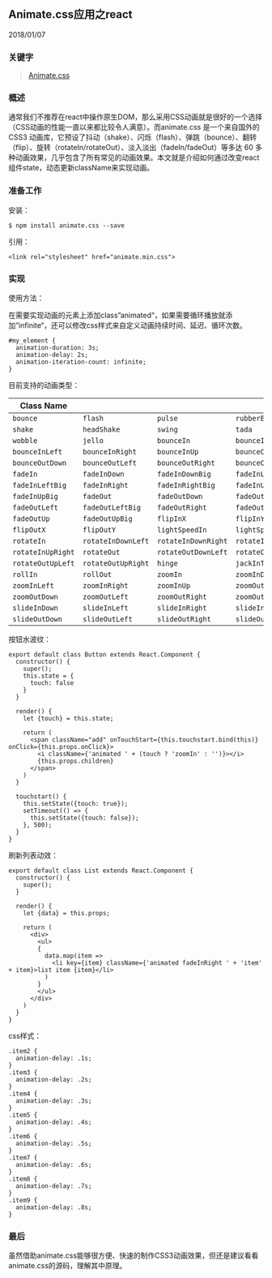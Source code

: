 ## Animate.css应用之react

2018/01/07

### 关键字

>[Animate.css](https://daneden.github.io/animate.css/)

### 概述

通常我们不推荐在react中操作原生DOM，那么采用CSS动画就是很好的一个选择（CSS动画的性能一直以来都比较令人满意）。而animate.css 是一个来自国外的 CSS3 动画库，它预设了抖动（shake）、闪烁（flash）、弹跳（bounce）、翻转（flip）、旋转（rotateIn/rotateOut）、淡入淡出（fadeIn/fadeOut）等多达 60 多种动画效果，几乎包含了所有常见的动画效果。本文就是介绍如何通过改变react组件state，动态更新className来实现动画。

### 准备工作

安装：

    $ npm install animate.css --save

引用：

    <link rel="stylesheet" href="animate.min.css">

### 实现

使用方法：

在需要实现动画的元素上添加class”animated“，如果需要循环播放就添加”infinite“，还可以修改css样式来自定义动画持续时间、延迟、循环次数。

    #my_element {
      animation-duration: 3s;
      animation-delay: 2s;
      animation-iteration-count: infinite;
    }

目前支持的动画类型：

| Class Name | | | | 
|--------------------|--------------------|--------------------|--------------------|
| `bounce` |`flash` |`pulse` |`rubberBand` |
| `shake` |`headShake` |`swing` |`tada` |
| `wobble` |`jello` |`bounceIn` |`bounceInDown` |
| `bounceInLeft` |`bounceInRight` |`bounceInUp` |`bounceOut` |
| `bounceOutDown` |`bounceOutLeft` |`bounceOutRight` |`bounceOutUp` |
| `fadeIn` |`fadeInDown` |`fadeInDownBig` |`fadeInLeft` |
| `fadeInLeftBig` |`fadeInRight` |`fadeInRightBig` |`fadeInUp` |
| `fadeInUpBig` |`fadeOut` |`fadeOutDown` |`fadeOutDownBig` |
| `fadeOutLeft` |`fadeOutLeftBig` |`fadeOutRight` |`fadeOutRightBig` |
| `fadeOutUp` |`fadeOutUpBig` |`flipInX` |`flipInY` |
| `flipOutX` |`flipOutY` |`lightSpeedIn` |`lightSpeedOut` |
| `rotateIn` |`rotateInDownLeft` |`rotateInDownRight` |`rotateInUpLeft` |
| `rotateInUpRight` |`rotateOut` |`rotateOutDownLeft` |`rotateOutDownRight` |
| `rotateOutUpLeft` |`rotateOutUpRight` |`hinge` |`jackInTheBox` |
| `rollIn` |`rollOut` |`zoomIn` |`zoomInDown` |
| `zoomInLeft` |`zoomInRight` |`zoomInUp` |`zoomOut` |
| `zoomOutDown` |`zoomOutLeft` |`zoomOutRight` |`zoomOutUp` |
| `slideInDown` |`slideInLeft` |`slideInRight` |`slideInUp` |
| `slideOutDown` |`slideOutLeft` |`slideOutRight` |`slideOutUp` |

按钮水波纹：

    export default class Button extends React.Component {
      constructor() {
        super();
        this.state = {
          touch: false
        }
      }

      render() {
        let {touch} = this.state;
        
        return (
          <span className="add" onTouchStart={this.touchstart.bind(this)} onClick={this.props.onClick}>
            <i className={'animated ' + (touch ? 'zoomIn' : '')}></i>
            {this.props.children}
          </span>
        )
      }

      touchstart() {
        this.setState({touch: true});
        setTimeout(() => {
          this.setState({touch: false});
        }, 500);
      }
    }

刷新列表动效：

    export default class List extends React.Component {
      constructor() {
        super();
      }

      render() {
        let {data} = this.props;

        return (
          <div>
            <ul>
            {
              data.map(item =>
                <li key={item} className={'animated fadeInRight ' + 'item' + item}>list item {item}</li>
              )
            }
            </ul>
          </div>
        )
      }
    }

css样式：

    .item2 {
      animation-delay: .1s;
    }
    .item3 {
      animation-delay: .2s;
    }
    .item4 {
      animation-delay: .3s;
    }
    .item5 {
      animation-delay: .4s;
    }
    .item6 {
      animation-delay: .5s;
    }
    .item7 {
      animation-delay: .6s;
    }
    .item8 {
      animation-delay: .7s;
    }
    .item9 {
      animation-delay: .8s;
    }

### 最后

虽然借助animate.css能够很方便、快速的制作CSS3动画效果，但还是建议看看animate.css的源码，理解其中原理。
